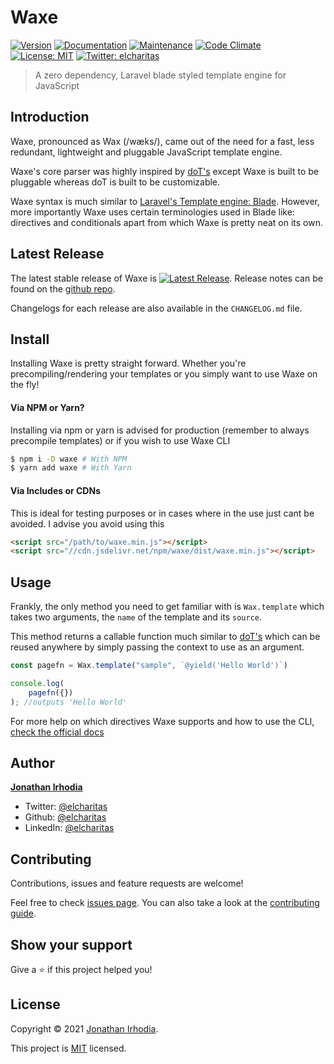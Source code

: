 # Waxe
[![Version][1]][2]
[![Documentation](https://img.shields.io/badge/documentation-yes-brightgreen.svg)][5]
[![Maintenance](https://img.shields.io/badge/Maintained%3F-yes-green.svg)](https://github.com/elcharitas/waxe/graphs/commit-activity)
[![Code Climate](https://api.codeclimate.com/v1/badges/bc5e7f8301a50b961cb8/maintainability)](https://codeclimate.com/github/elcharitas/waxe/maintainability)
[![License: MIT](https://img.shields.io/github/license/elcharitas/waxe)][3]
[![Twitter: elcharitas](https://img.shields.io/twitter/follow/elcharitas.svg?style=social)](https://twitter.com/elcharitas)

> A zero dependency, Laravel blade styled template engine for JavaScript

## Introduction

Waxe, pronounced as Wax (/wæks/), came out of the need for a fast, less redundant, lightweight and pluggable JavaScript template engine.

Waxe's core parser was highly inspired by [doT's] except Waxe is built to be pluggable whereas doT is built to be customizable.

Waxe syntax is much similar to [Laravel's Template engine: Blade](https://laravel.com/docs/blade). However, more importantly Waxe uses certain terminologies used in Blade like: directives and conditionals apart from which Waxe is pretty neat on its own.

## Latest Release

The latest stable release of Waxe is [![Latest Release][1]][2]. Release notes can be found on the [github repo][0].

Changelogs for each release are also available in the `CHANGELOG.md` file.

## Install

Installing Waxe is pretty straight forward. Whether you're precompiling/rendering your templates or you simply want to use Waxe on the fly!

#### Via NPM or Yarn?

Installing via npm or yarn is advised for production (remember to always precompile templates) or if you wish to use Waxe CLI

``` sh
$ npm i -D waxe # With NPM
$ yarn add waxe # With Yarn
```

#### Via Includes or CDNs

This is ideal for testing purposes or in cases where in the use just cant be avoided. I advise you avoid using this

``` html
<script src="/path/to/waxe.min.js"></script>
<script src="//cdn.jsdelivr.net/npm/waxe/dist/waxe.min.js"></script>
```

## Usage

Frankly, the only method you need to get familiar with is `Wax.template` which takes two arguments, the `name` of the template and its `source`.

This method returns a callable function much similar to [doT's] which can be reused anywhere by simply passing the context to use as an argument.

``` js
const pagefn = Wax.template("sample", `@yield('Hello World')`)

console.log(
    pagefn({})
); //outputs 'Hello World'
```

For more help on which directives Waxe supports and how to use the CLI, [check the official docs][5]

## Author

[**Jonathan Irhodia**](https://elcharitas.com.ng)
* Twitter: [@elcharitas](https://twitter.com/elcharitas)
* Github: [@elcharitas](https://github.com/elcharitas)
* LinkedIn: [@elcharitas](https://linkedin.com/in/elcharitas)

## Contributing

Contributions, issues and feature requests are welcome!

Feel free to check [issues page](https://github.com/elcharitas/waxe/issues). You can also take a look at the [contributing guide](https://github.com/elcharitas/waxe/blob/master/CONTRIBUTING.md).

## Show your support

Give a ⭐️ if this project helped you!


## License

Copyright © 2021 [Jonathan Irhodia](https://github.com/elcharitas).

This project is [MIT][3] licensed.

[0]: https://github.com/elcharitas/waxe
[1]: https://img.shields.io/badge/version-0.0.5-yellow.svg?cacheSeconds=2592000
[2]: https://npmjs.org/package/waxe
[3]: https://github.com/elcharitas/waxe/blob/master/LICENSE
[5]: https://github.com/elcharitas/waxe#readme
[doT's]: https://github.com/olado/doT